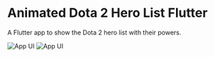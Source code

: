 # Animated Dota 2 Hero List Flutter 

A Flutter app to show the Dota 2 hero list with their powers.


![App UI](/scr_vid.gif)
![App UI](/real_vid.gif)
